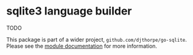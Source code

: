 
# sqlite3 language builder

TODO

This package is part of a wider project, `github.com/djthorpe/go-sqlite`.
Please see the [module documentation](https://github.com/djthorpe/go-sqlite/blob/master/README.md)
for more information.

